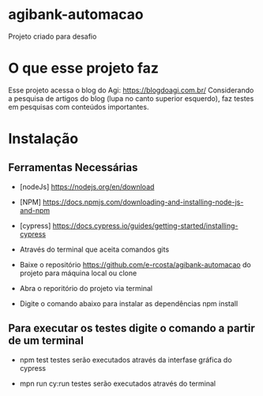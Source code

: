 # agibank-automacao
Projeto criado para desafio

# O que esse projeto faz
Esse projeto acessa o blog do Agi: https://blogdoagi.com.br/
Considerando a pesquisa de artigos do blog (lupa no canto superior esquerdo), faz testes em pesquisas com conteúdos importantes.

# Instalação

## Ferramentas Necessárias
- [nodeJs] https://nodejs.org/en/download 
- [NPM] https://docs.npmjs.com/downloading-and-installing-node-js-and-npm
- [cypress] https://docs.cypress.io/guides/getting-started/installing-cypress

- Através do terminal que aceita comandos gits 
- Baixe o repositório https://github.com/e-rcosta/agibank-automacao do projeto para máquina local ou clone
- Abra o reporitório do projeto via terminal
- Digite o comando abaixo para instalar as dependências
    npm install

## Para executar os testes digite o comando a partir de um terminal
- npm test 
testes serão executados através da interfase gráfica do cypress

- mpn run cy:run
testes serão executados através do terminal